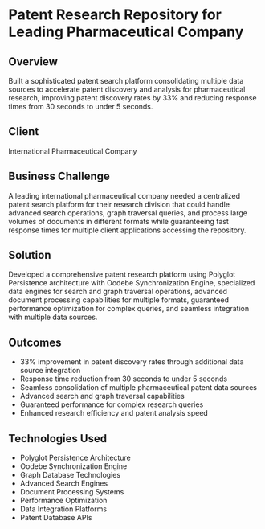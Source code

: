 # Patent Research Repository for Leading Pharmaceutical Company

## Overview
Built a sophisticated patent search platform consolidating multiple data sources to accelerate patent discovery and analysis for pharmaceutical research, improving patent discovery rates by 33% and reducing response times from 30 seconds to under 5 seconds.

## Client
International Pharmaceutical Company

## Business Challenge
A leading international pharmaceutical company needed a centralized patent search platform for their research division that could handle advanced search operations, graph traversal queries, and process large volumes of documents in different formats while guaranteeing fast response times for multiple client applications accessing the repository.

## Solution
Developed a comprehensive patent research platform using Polyglot Persistence architecture with Oodebe Synchronization Engine, specialized data engines for search and graph traversal operations, advanced document processing capabilities for multiple formats, guaranteed performance optimization for complex queries, and seamless integration with multiple data sources.

## Outcomes
- 33% improvement in patent discovery rates through additional data source integration
- Response time reduction from 30 seconds to under 5 seconds
- Seamless consolidation of multiple pharmaceutical patent data sources
- Advanced search and graph traversal capabilities
- Guaranteed performance for complex research queries
- Enhanced research efficiency and patent analysis speed

## Technologies Used
- Polyglot Persistence Architecture
- Oodebe Synchronization Engine
- Graph Database Technologies
- Advanced Search Engines
- Document Processing Systems
- Performance Optimization
- Data Integration Platforms
- Patent Database APIs
